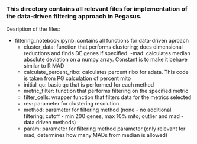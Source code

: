### This directory contains all relevant files for implementation of the data-driven filtering approach in Pegasus.

Desription of the files:
- filtering_notebook.ipynb: contains all functions for data-driven aproach
    - cluster_data: function that performs clustering; does dimensional reductions and finds DE genes if specified.
    -mad: calculates median absolute deviation on a numpy array. Constant is to make it behave similar to R MAD
    - calculate_percent_ribo: calculates percent ribo for adata. This code is taken from PG calculation of percent mito
    - initial_qc: basic qc that is performed for each method
    - metric_filter: function that performs filtering on the specified metric
    - filter_cells: wrapper function that filters data for the metrics selected
    - res: parameter for clustering resolution
    - method: parameter for filtering method (none - no additional filtering; cutoff - min 200 genes, max 10% mito; outlier and mad - data driven methods)
    - param: parameter for filtering method parameter (only relevant for mad, determines how many MADs from median is allowed)

